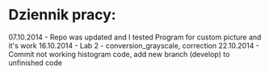 Dziennik pracy:
===========================================
07.10.2014	-	Repo was updated and I tested Program for custom picture and it's work
16.10.2014 - Lab 2 - conversion_grayscale, correction
22.10.2014 - Commit not working histogram code, add new branch (develop) to unfinished code

